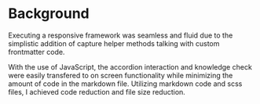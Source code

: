<h1>Background</h1>

<p>Executing a responsive framework was seamless and fluid due to the simplistic addition of capture helper methods talking with custom frontmatter code.</p>
<p>With the use of JavaScript, the accordion interaction and knowledge check were easily transfered to on screen functionality while minimizing the amount of code in the markdown file. Utilizing markdown code and scss files, I achieved code reduction and file size reduction.</p>
